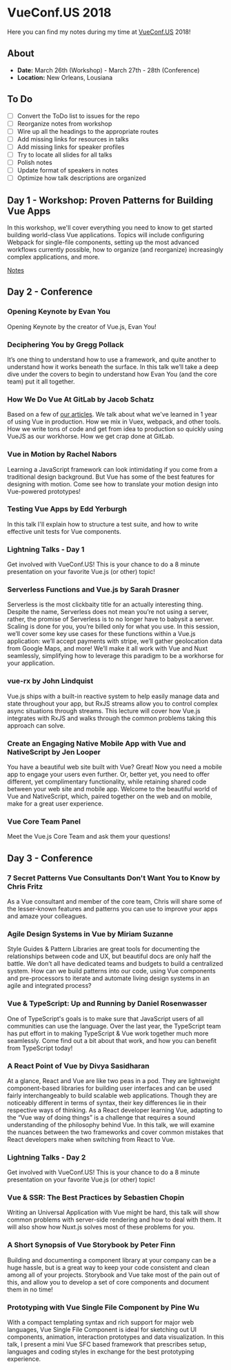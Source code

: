 # VueConf.US 2018

Here you can find my notes during my time at [VueConf.US](https://vueconf.us/) 2018!

## About

*   **Date:** March 26th (Workshop) - March 27th - 28th (Conference)
*   **Location:** New Orleans, Lousiana

## To Do

*   [ ] Convert the ToDo list to issues for the repo
*   [ ] Reorganize notes from workshop
*   [ ] Wire up all the headings to the appropriate routes
*   [ ] Add missing links for resources in talks
*   [ ] Add missing links for speaker profiles
*   [ ] Try to locate all slides for all talks
*   [ ] Polish notes
*   [ ] Update format of speakers in notes
*   [ ] Optimize how talk descriptions are organized

## Day 1 - Workshop: Proven Patterns for Building Vue Apps

In this workshop, we'll cover everything you need to know to get started building world-class Vue applications. Topics will include configuring Webpack for single-file components, setting up the most advanced workflows currently possible, how to organize (and reorganize) increasingly complex applications, and more.

[Notes](/workshop-proven-patterns/notes.md)

## Day 2 - Conference

### Opening Keynote by Evan You

Opening Keynote by the creator of Vue.js, Evan You!

### Deciphering You by Gregg Pollack

It’s one thing to understand how to use a framework, and quite another to understand how it works beneath the surface. In this talk we’ll take a deep dive under the covers to begin to understand how Evan You (and the core team) put it all together.

### How We Do Vue At GitLab by Jacob Schatz

Based on a few of [our articles](https://about.gitlab.com/2017/11/09/gitlab-vue-one-year-later/). We talk about what we've learned in 1 year of using Vue in production. How we mix in Vuex, webpack, and other tools. How we write tons of code and get from idea to production so quickly using VueJS as our workhorse. How we get crap done at GitLab.

### Vue in Motion by Rachel Nabors

Learning a JavaScript framework can look intimidating if you come from a traditional design background. But Vue has some of the best features for designing with motion. Come see how to translate your motion design into Vue-powered prototypes!

### Testing Vue Apps by Edd Yerburgh

In this talk I'll explain how to structure a test suite, and how to write effective unit tests for Vue components.

### Lightning Talks - Day 1

Get involved with VueConf.US! This is your chance to do a 8 minute presentation on your favorite Vue.js (or other) topic!

### Serverless Functions and Vue.js by Sarah Drasner

Serverless is the most clickbaity title for an actually interesting thing. Despite the name, Serverless does not mean you’re not using a server, rather, the promise of Serverless is to no longer have to babysit a server. Scaling is done for you, you’re billed only for what you use. In this session, we’ll cover some key use cases for these functions within a Vue.js application: we’ll accept payments with stripe, we’ll gather geolocation data from Google Maps, and more! We’ll make it all work with Vue and Nuxt seamlessly, simplifying how to leverage this paradigm to be a workhorse for your application.

### vue-rx by John Lindquist

Vue.js ships with a built-in reactive system to help easily manage data and state throughout your app, but RxJS streams allow you to control complex async situations through streams. This lecture will cover how Vue.js integrates with RxJS and walks through the common problems taking this approach can solve.

### Create an Engaging Native Mobile App with Vue and NativeScript by Jen Looper

You have a beautiful web site built with Vue? Great! Now you need a mobile app to engage your users even further. Or, better yet, you need to offer different, yet complimentary functionality, while retaining shared code between your web site and mobile app. Welcome to the beautiful world of Vue and NativeScript, which, paired together on the web and on mobile, make for a great user experience.

### Vue Core Team Panel

Meet the Vue.js Core Team and ask them your questions!

## Day 3 - Conference

### 7 Secret Patterns Vue Consultants Don't Want You to Know by Chris Fritz

As a Vue consultant and member of the core team, Chris will share some of the lesser-known features and patterns you can use to improve your apps and amaze your colleagues.

### Agile Design Systems in Vue by Miriam Suzanne

Style Guides & Pattern Libraries are great tools for documenting the relationships between code and UX, but beautiful docs are only half the battle. We don’t all have dedicated teams and budgets to build a centralized system. How can we build patterns into our code, using Vue components and pre-processors to iterate and automate living design systems in an agile and integrated process?

### Vue & TypeScript: Up and Running by Daniel Rosenwasser

One of TypeScript's goals is to make sure that JavaScript users of all communities can use the language. Over the last year, the TypeScript team has put effort in to making TypeScript & Vue work together much more seamlessly. Come find out a bit about that work, and how you can benefit from TypeScript today!

### A React Point of Vue by Divya Sasidharan

At a glance, React and Vue are like two peas in a pod. They are lightweight component-based libraries for building user interfaces and can be used fairly interchangeably to build scalable web applications. Though they are noticeably different in terms of syntax, their key differences lie in their respective ways of thinking. As a React developer learning Vue, adapting to the “Vue way of doing things” is a challenge that requires a sound understanding of the philosophy behind Vue. In this talk, we will examine the nuances between the two frameworks and cover common mistakes that React developers make when switching from React to Vue.

### Lightning Talks - Day 2

Get involved with VueConf.US! This is your chance to do a 8 minute presentation on your favorite Vue.js (or other) topic!

### Vue & SSR: The Best Practices by Sebastien Chopin

Writing an Universal Application with Vue might be hard, this talk will show common problems with server-side rendering and how to deal with them. It will also show how Nuxt.js solves most of these problems for you.

### A Short Synopsis of Vue Storybook by Peter Finn

Building and documenting a component library at your company can be a huge hassle, but is a great way to keep your code consistent and clean among all of your projects. Storybook and Vue take most of the pain out of this, and allow you to develop a set of core components and document them in no time!

### Prototyping with Vue Single File Component by Pine Wu

With a compact templating syntax and rich support for major web languages, Vue Single File Component is ideal for sketching out UI components, animation, interaction prototypes and data visualization. In this talk, I present a mini Vue SFC based framework that prescribes setup, languages and coding styles in exchange for the best prototyping experience.
